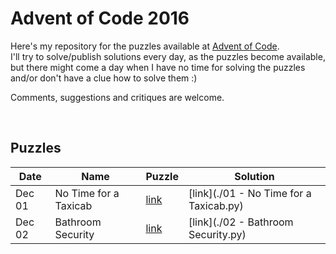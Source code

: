 # Advent of Code 2016

Here's my repository for the puzzles available at [Advent of Code](http://adventofcode.com/).  
I'll try to solve/publish solutions every day, as the puzzles become available, but there might come a day when I have no time for solving the puzzles and/or don't have a clue how to solve them :)

Comments, suggestions and critiques are welcome.

&nbsp;

## Puzzles

Date | Name | Puzzle | Solution
--- | --- | --- | ---
Dec 01 | No Time for a Taxicab | [link](http://adventofcode.com/2016/day/1) | [link](./01 - No Time for a Taxicab.py)
Dec 02 | Bathroom Security | [link](http://adventofcode.com/2016/day/2) | [link](./02 - Bathroom Security.py)
